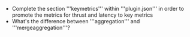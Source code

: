 * Complete the section '''keymetrics''' within '''plugin.json''' in order to promote the metrics for thrust and latency to key metrics
* What's the difference between '''aggregation''' and '''mergeaggregation'''?